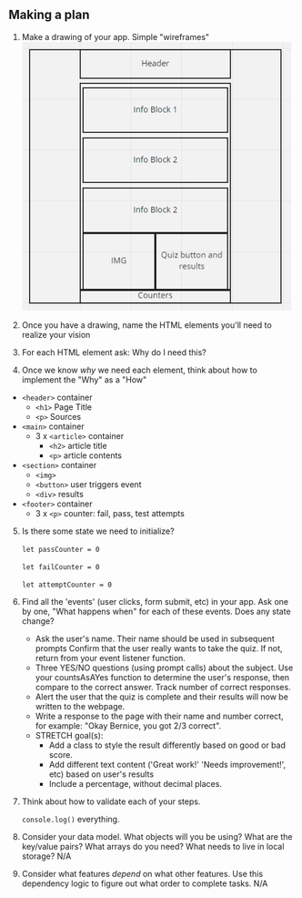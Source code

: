 ## Making a plan
1) Make a drawing of your app. Simple "wireframes"
![](assets\wireframe.JPG)

2) Once you have a drawing, name the HTML elements you'll need to realize your vision
3) For each HTML element ask: Why do I need this?
4) Once we know _why_ we need each element, think about how to implement the "Why" as a "How"
- `<header>` container
    - `<h1>` Page Title
    - `<p>` Sources
- `<main>` container
    - 3 x `<article>` container
        - `<h2>` article title
        - `<p>` article contents
- `<section>` container
    - `<img>` 
    - `<button>` user triggers event
    - `<div>` results
- `<footer>` container
    - 3 x `<p>` counter: fail, pass, test attempts

    
5) Is there some state we need to initialize?
    
    `let passCounter = 0`

    `let failCounter = 0`

    `let attemptCounter = 0`

6) Find all the 'events' (user clicks, form submit, etc) in your app. Ask one by one, "What happens when" for each of these events. Does any state change?
    - Ask the user's name. Their name should be used in subsequent prompts
Confirm that the user really wants to take the quiz. If not, return from your event listener function.
    - Three YES/NO questions (using prompt calls) about the subject. Use your countsAsAYes function to determine the user's response, then compare to the correct answer. Track number of correct responses.
    - Alert the user that the quiz is complete and their results will now be written to the webpage.
    - Write a response to the page with their name and number correct, for example: "Okay Bernice, you got 2/3 correct".
    - STRETCH goal(s):
        - Add a class to style the result differently based on good or bad score.
        - Add different text content ('Great work!' 'Needs improvement!', etc) based on user's results
        - Include a percentage, without decimal places.


7) Think about how to validate each of your steps.
    
    `console.log()` everything.

8) Consider your data model. What objects will you be using? What are the key/value pairs? What arrays do you need? What needs to live in local storage? N/A

9) Consider what features _depend_ on what other features. Use this dependency logic to figure out what order to complete tasks. N/A



